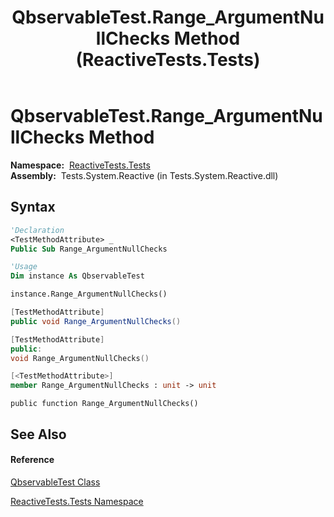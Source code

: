 ﻿---
title: QbservableTest.Range_ArgumentNullChecks Method  (ReactiveTests.Tests)
TOCTitle: Range_ArgumentNullChecks Method
ms:assetid: M:ReactiveTests.Tests.QbservableTest.Range_ArgumentNullChecks
ms:mtpsurl: https://msdn.microsoft.com/en-us/library/reactivetests.tests.qbservabletest.range_argumentnullchecks(v=VS.103)
ms:contentKeyID: 36618943
ms.date: 06/28/2011
mtps_version: v=VS.103
f1_keywords:
- ReactiveTests.Tests.QbservableTest.Range_ArgumentNullChecks
dev_langs:
- CSharp
- JScript
- VB
- FSharp
- c++
---

# QbservableTest.Range\_ArgumentNullChecks Method

**Namespace:**  [ReactiveTests.Tests](hh289046\(v=vs.103\).md)  
**Assembly:**  Tests.System.Reactive (in Tests.System.Reactive.dll)

## Syntax

``` vb
'Declaration
<TestMethodAttribute> _
Public Sub Range_ArgumentNullChecks
```

``` vb
'Usage
Dim instance As QbservableTest

instance.Range_ArgumentNullChecks()
```

``` csharp
[TestMethodAttribute]
public void Range_ArgumentNullChecks()
```

``` c++
[TestMethodAttribute]
public:
void Range_ArgumentNullChecks()
```

``` fsharp
[<TestMethodAttribute>]
member Range_ArgumentNullChecks : unit -> unit 
```

``` jscript
public function Range_ArgumentNullChecks()
```

## See Also

#### Reference

[QbservableTest Class](hh315250\(v=vs.103\).md)

[ReactiveTests.Tests Namespace](hh289046\(v=vs.103\).md)

